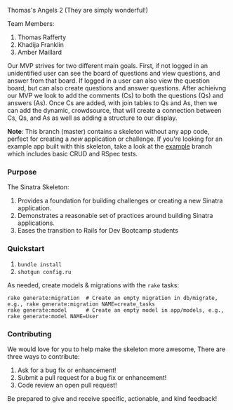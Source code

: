 Thomas's Angels 2 (They are simply wonderful!)

Team Members:

1. Thomas Rafferty
2. Khadija Franklin
3. Amber Maillard

Our MVP strives for two different main goals. First, if not logged in an unidentified user can see the board of questions and view questions, and answer from that board. If logged in a user can also view the question board, but can also create questions and answer questions. After achieivng our MVP we look to add the comments (Cs) to both the questions (Qs) and answers (As). Once Cs are added, with join tables to Qs and As, then we can add the dynamic, crowdsource, that will create a connection between Cs, Qs, and As as well as adding a structure to our display.



**Note**: This branch (master) contains a skeleton without any app code, perfect for creating a _new_ application or challenge. If you're looking for an example app built with this skeleton, take a look at the [example](/../..//tree/example) branch which includes basic CRUD and RSpec tests.

### Purpose
The Sinatra Skeleton:

1. Provides a foundation for building challenges or creating a new Sinatra application.
2. Demonstrates a reasonable set of practices around building Sinatra applications.
3. Eases the transition to Rails for Dev Bootcamp students

### Quickstart

1.  `bundle install`
2.  `shotgun config.ru`

As needed, create models & migrations with the `rake` tasks:

```
rake generate:migration  # Create an empty migration in db/migrate, e.g., rake generate:migration NAME=create_tasks
rake generate:model      # Create an empty model in app/models, e.g., rake generate:model NAME=User
```

### Contributing

We would love for you to help make the skeleton more awesome, There are three ways to contribute:

1. Ask for a bug fix or enhancement!
2. Submit a pull request for a bug fix or enhancement!
3. Code review an open pull request!

Be prepared to give and receive specific, actionable, and kind feedback!
